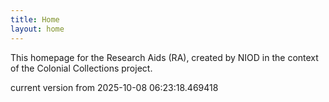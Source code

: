 ```yaml
---
title: Home
layout: home
---
```


This homepage for the Research Aids (RA), created by NIOD in the context of the Colonial Collections project. 


current version from 2025-10-08 06:23:18.469418